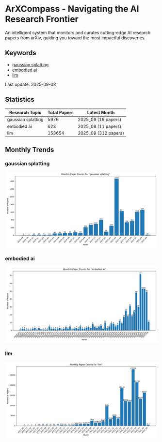 # ArXCompass - Navigating the AI Research Frontier
An intelligent system that monitors and curates cutting-edge AI research papers from arXiv, guiding you toward the most impactful discoveries.

## Keywords

- [gaussian splatting](gaussian_splatting/)
- [embodied ai](embodied_ai/)
- [llm](llm/)

Last update: 2025-09-08

## Statistics

| Research Topic | Total Papers | Latest Month |
| --- | --- | --- |
| gaussian splatting | 5976 | 2025_09 (16 papers) |
| embodied ai | 623 | 2025_09 (11 papers) |
| llm | 153654 | 2025_09 (312 papers) |

## Monthly Trends

### gaussian splatting

![Monthly Paper Counts for gaussian splatting](gaussian_splatting/monthly_stats.png)

### embodied ai

![Monthly Paper Counts for embodied ai](embodied_ai/monthly_stats.png)

### llm

![Monthly Paper Counts for llm](llm/monthly_stats.png)

